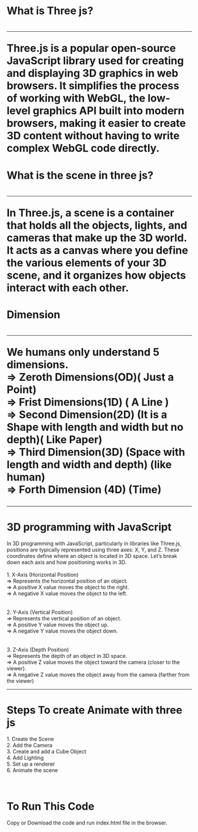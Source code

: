 
<h1>What is Three js?<h1>
<hr>
Three.js is a popular open-source JavaScript library used for creating and displaying 3D graphics in web browsers. It simplifies the process of working with WebGL, the low-level graphics API built into modern browsers, making it easier to create 3D content without having to write complex WebGL code directly. <br>


<h1>What is the scene in three js? <h1>
<hr>
In Three.js, a scene is a container that holds all the objects, lights, and cameras that make up the 3D world. It acts as a canvas where you define the various elements of your 3D scene, and it organizes how objects interact with each other. <br>


<h1>Dimension<h1>
<hr>
We humans only understand 5 dimensions. <br>
=> Zeroth Dimensions(OD)( Just a Point) <br>
=> Frist Dimensions(1D) ( A Line ) <br>
=> Second Dimension(2D) (It is a Shape with length and width but no depth)( Like Paper) <br>
=> Third Dimension(3D) (Space with  length and width and depth) (like human) <br>
=> Forth Dimension (4D) (Time) <br>

<hr>

<h1>3D programming with JavaScript</h1>
In 3D programming with JavaScript, particularly in libraries like Three.js, positions are typically represented using three axes: X, Y, and Z. These coordinates define where an object is located in 3D space. Let’s break down each axis and how positioning works in 3D.
<br>
<br>
1. X-Axis (Horizontal Position) <br>
=> Represents the horizontal position of an object.<br>
=> A positive X value moves the object to the right.<br>
=> A negative X value moves the object to the left.<br>
<br>
<br>
2. Y-Axis (Vertical Position)<br>
=> Represents the vertical position of an object.<br>
=> A positive Y value moves the object up.<br>
=> A negative Y value moves the object down.<br>
<br>
<br>
3. Z-Axis (Depth Position) <br>
=> Represents the depth of an object in 3D space. <br>
=> A positive Z value moves the object toward the camera (closer to the viewer). <br>
=> A negative Z value moves the object away from the camera (farther from the viewer) <br>

<hr>

<h1>Steps To create Animate with three js</h1>
1. Create the Scene <br>
2. Add the Camera <br>
3. Create and add a Cube Object <br>
4. Add Lighting <br>
5. Set up a renderer <br>
6. Animate the scene <br>

<br>
<br>
<h1>To Run This Code</h1>
Copy or Download the code and run index.html file in the browser.